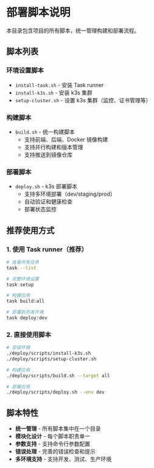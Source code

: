 # 部署脚本说明

本目录包含项目的所有脚本，统一管理构建和部署流程。

## 脚本列表

### 环境设置脚本
- `install-task.sh` - 安装 Task runner
- `install-k3s.sh` - 安装 k3s 集群
- `setup-cluster.sh` - 设置 k3s 集群（监控、证书管理等）

### 构建脚本
- `build.sh` - 统一构建脚本
  - 支持前端、后端、Docker 镜像构建
  - 支持并行构建和版本管理
  - 支持推送到镜像仓库

### 部署脚本
- `deploy.sh` - k3s 部署脚本
  - 支持多环境部署（dev/staging/prod）
  - 自动验证和健康检查
  - 部署状态监控

## 推荐使用方式

### 1. 使用 Task runner（推荐）
```bash
# 查看所有任务
task --list

# 完整环境设置
task setup

# 构建应用
task build:all

# 部署到开发环境
task deploy:dev
```

### 2. 直接使用脚本
```bash
# 安装环境
./deploy/scripts/install-k3s.sh
./deploy/scripts/setup-cluster.sh

# 构建应用
./deploy/scripts/build.sh --target all

# 部署应用
./deploy/scripts/deploy.sh --env dev
```

## 脚本特性

- **统一管理** - 所有脚本集中在一个目录
- **模块化设计** - 每个脚本职责单一
- **参数支持** - 支持命令行参数配置
- **错误处理** - 完善的错误检查和提示
- **多环境支持** - 支持开发、测试、生产环境